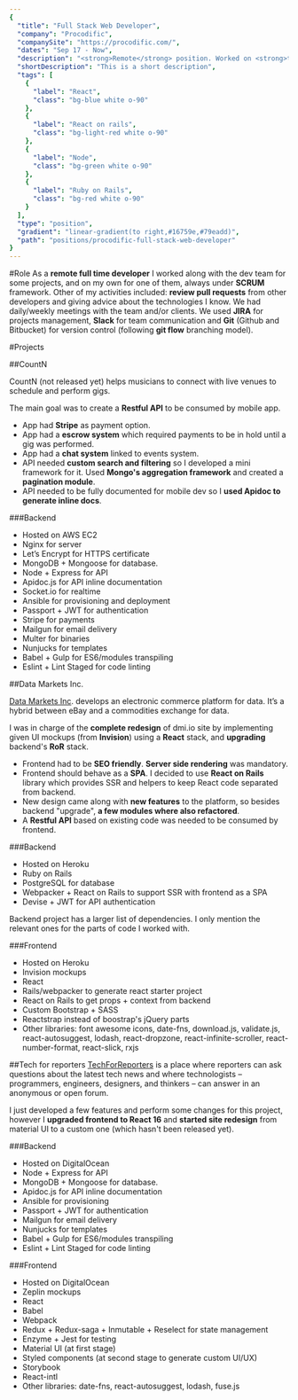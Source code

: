 ```yaml
---
{
  "title": "Full Stack Web Developer",
  "company": "Procodific",
  "companySite": "https://procodific.com/",
  "dates": "Sep 17 - Now",
  "description": "<strong>Remote</strong> position. Worked on <strong>three</strong> different projects: CountN, dmi and Tech for Reporters. Developments included <strong>Node</strong> and <strong>RoR</strong> stacks in backend and <strong>React</strong> stack in frontend",
  "shortDescription": "This is a short description",
  "tags": [
    {
      "label": "React",
      "class": "bg-blue white o-90"
    },
    {
      "label": "React on rails",
      "class": "bg-light-red white o-90"
    },
    {
      "label": "Node",
      "class": "bg-green white o-90"
    },
    {
      "label": "Ruby on Rails",
      "class": "bg-red white o-90"
    }
  ],
  "type": "position",
  "gradient": "linear-gradient(to right,#16759e,#79eadd)",
  "path": "positions/procodific-full-stack-web-developer"
}
---
```

#Role
As a **remote full time developer** I worked along with the dev team for some projects, and on my own for one of them, always under **SCRUM** framework. Other of my activities included: **review pull requests** from other developers and giving advice about the technologies I know. We had daily/weekly meetings with the team and/or clients. We used **JIRA** for projects management, **Slack** for team communication and **Git** (Github and Bitbucket) for version control (following **git flow** branching model).

#Projects

##CountN

CountN (not released yet) helps musicians to connect with live venues to schedule and perform gigs.

The main goal was to create a **Restful API** to be consumed by mobile app.

<ul class="challenges">
  <li>App had <strong>Stripe</strong> as payment option.</li>
  <li>App had a <strong>escrow system</strong> which required payments to be in hold until a gig was performed.</li>
  <li>App had a <strong>chat system</strong> linked to events system.</li>
  <li>API needed <strong>custom search and filtering</strong> so I developed a mini framework for it. Used <strong>Mongo's aggregation framework</strong> and created a <strong>pagination module</strong>.</li>
  <li>API needed to be fully documented for mobile dev so I <strong>used Apidoc to generate inline docs</strong>.</li>
</ul>

###Backend
- Hosted on AWS EC2
- Nginx for server
- Let’s Encrypt for HTTPS certificate
- MongoDB + Mongoose for database.
- Node + Express for API
- Apidoc.js for API inline documentation
- Socket.io for realtime
- Ansible for provisioning and deployment
- Passport + JWT for authentication
- Stripe for payments
- Mailgun for email delivery
- Multer for binaries
- Nunjucks for templates
- Babel + Gulp for ES6/modules transpiling
- Eslint + Lint Staged for code linting

##Data Markets Inc.

[Data Markets Inc](https://dmi.io). develops an electronic commerce platform for data. It’s a hybrid between eBay and a commodities exchange for data.

I was in charge of the <strong>complete redesign</strong> of dmi.io site by implementing given UI mockups (from <strong>Invision</strong>) using a <strong>React</strong> stack, and <strong>upgrading</strong> backend's <strong>RoR</strong> stack.
<ul class="challenges">
  <li>Frontend had to be <strong>SEO friendly</strong>. <strong>Server side rendering</strong> was mandatory.</li>
  <li>Frontend should behave as a <strong>SPA</strong>. I decided to use <strong>React on Rails</strong> library which provides SSR and helpers to keep React code separated from backend.</li>
  <li>New design came along with <strong>new features</strong> to the platform, so besides backend "upgrade", <strong>a few modules where also refactored</strong>.</li>
  <li>A <strong>Restful API</strong> based on existing code was needed to be consumed by frontend.</li>
</ul>

###Backend
- Hosted on Heroku
- Ruby on Rails
- PostgreSQL for database
- Webpacker + React on Rails to support SSR with frontend as a SPA
- Devise + JWT for API authentication

Backend project has a larger list of dependencies. I only mention the relevant ones for the parts of code I worked with.

###Frontend
- Hosted on Heroku
- Invision mockups
- React
- Rails/webpacker to generate react starter project
- React on Rails to get props + context from backend
- Custom Bootstrap + SASS
- Reactstrap instead of boostrap's jQuery parts
- Other libraries:
font awesome icons, date-fns, download.js, validate.js, react-autosuggest, lodash, react-dropzone, react-infinite-scroller, react-number-format, react-slick, rxjs

##Tech for reporters
[TechForReporters](https://techforreporters.com/) is a place where reporters can ask questions about the latest tech news and where technologists – programmers, engineers, designers, and thinkers – can answer in an anonymous or open forum.

I just developed a few features and perform some changes for this project, however I <strong>upgraded frontend to React 16</strong> and <strong>started site redesign</strong> from material UI to a custom one (which hasn't been released yet).

###Backend
- Hosted on DigitalOcean
- Node + Express for API
- MongoDB + Mongoose for database.
- Apidoc.js for API inline documentation
- Ansible for provisioning
- Passport + JWT for authentication
- Mailgun for email delivery
- Nunjucks for templates
- Babel + Gulp for ES6/modules transpiling
- Eslint + Lint Staged for code linting

###Frontend
- Hosted on DigitalOcean
- Zeplin mockups
- React
- Babel
- Webpack
- Redux + Redux-saga + Inmutable + Reselect for state management
- Enzyme + Jest for testing
- Material UI (at first stage)
- Styled components (at second stage to generate custom UI/UX)
- Storybook
- React-intl
- Other libraries:
date-fns, react-autosuggest, lodash, fuse.js
